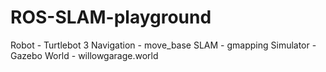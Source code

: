 # ROS-SLAM-playground
Robot - Turtlebot 3
Navigation - move_base
SLAM - gmapping
Simulator - Gazebo
World - willowgarage.world
